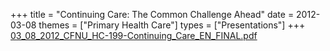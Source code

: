 +++
title = "Continuing Care: The Common Challenge Ahead"
date = 2012-03-08
themes = ["Primary Health Care"]
types = ["Presentations"]
+++
[03\_08\_2012\_CFNU\_HC-199-Continuing\_Care\_EN\_FINAL.pdf](/files/03_08_2012_CFNU_HC-199-Continuing_Care_EN_FINAL.pdf)
